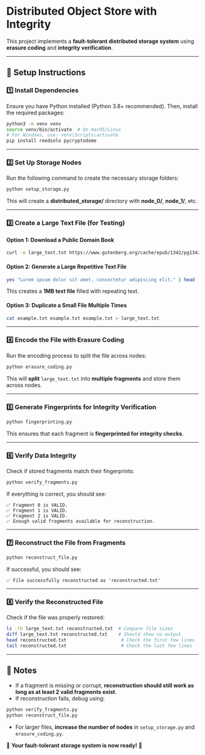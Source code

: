 # **Distributed Object Store with Integrity**

This project implements a **fault-tolerant distributed storage system** using **erasure coding** and **integrity verification**.

---

## **🔹 Setup Instructions**

### **1️⃣ Install Dependencies**
Ensure you have Python installed (Python 3.8+ recommended). Then, install the required packages:
```sh
python3 -m venv venv
source venv/bin/activate  # On macOS/Linux
# For Windows, use: venv\Scripts\activate
pip install reedsolo pycryptodome
```

---

### **2️⃣ Set Up Storage Nodes**
Run the following command to create the necessary storage folders:
```sh
python setup_storage.py
```
This will create a **distributed_storage/** directory with **node_0/**, **node_1/**, etc.

---

### **3️⃣ Create a Large Text File (for Testing)**
#### **Option 1: Download a Public Domain Book**
```sh
curl -o large_text.txt https://www.gutenberg.org/cache/epub/1342/pg1342.txt
```

#### **Option 2: Generate a Large Repetitive Text File**
```sh
yes "Lorem ipsum dolor sit amet, consectetur adipiscing elit." | head -c 1M > large_text.txt
```
This creates a **1MB text file** filled with repeating text.

#### **Option 3: Duplicate a Small File Multiple Times**
```sh
cat example.txt example.txt example.txt > large_text.txt
```

---

### **4️⃣ Encode the File with Erasure Coding**
Run the encoding process to split the file across nodes:
```sh
python erasure_coding.py
```
This will **split** `large_text.txt` into **multiple fragments** and store them across nodes.

---

### **5️⃣ Generate Fingerprints for Integrity Verification**
```sh
python fingerprinting.py
```
This ensures that each fragment is **fingerprinted for integrity checks**.

---

### **6️⃣ Verify Data Integrity**
Check if stored fragments match their fingerprints:
```sh
python verify_fragments.py
```
If everything is correct, you should see:
```
✅ Fragment 0 is VALID.
✅ Fragment 1 is VALID.
✅ Fragment 2 is VALID.
✅ Enough valid fragments available for reconstruction.
```

---

### **7️⃣ Reconstruct the File from Fragments**
```sh
python reconstruct_file.py
```
If successful, you should see:
```
✅ File successfully reconstructed as 'reconstructed.txt'
```

---

### **8️⃣ Verify the Reconstructed File**
Check if the file was properly restored:
```sh
ls -lh large_text.txt reconstructed.txt  # Compare file sizes
diff large_text.txt reconstructed.txt    # Should show no output
head reconstructed.txt                    # Check the first few lines
tail reconstructed.txt                    # Check the last few lines
```

---

## **🔹 Notes**
- If a fragment is missing or corrupt, **reconstruction should still work as long as at least 2 valid fragments exist**.
- If reconstruction fails, debug using:
```sh
python verify_fragments.py
python reconstruct_file.py
```
- For larger files, **increase the number of nodes** in `setup_storage.py` and `erasure_coding.py`.

🚀 **Your fault-tolerant storage system is now ready!** 🚀

